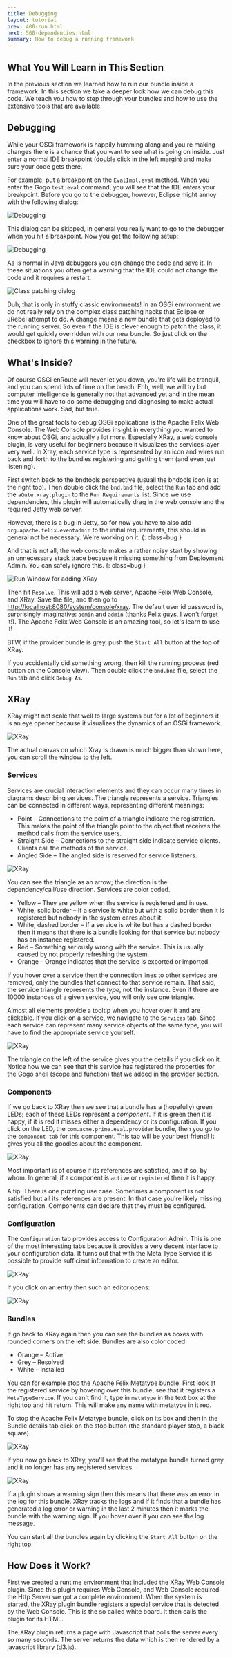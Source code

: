 ```yaml
---
title: Debugging
layout: tutorial
prev: 400-run.html
next: 500-dependencies.html
summary: How to debug a running framework
---
```


## What You Will Learn in This Section
In the previous section we learned how to run our bundle inside a framework. In this section we take a deeper look how we can debug this code. We teach you how to step through your bundles and how to use the extensive tools that are available.

## Debugging

While your OSGi framework is happily humming along and you're making changes there is a chance that you want to see what is going on inside. Just enter a normal IDE breakpoint (double click in the left margin) and make sure your code gets there. 

For example, put a breakpoint on the `EvalImpl.eval` method. When you enter the Gogo `test:eval` command, you will see that the IDE enters your breakpoint. Before you go to the debugger, however, Eclipse might annoy with the following dialog:

![Debugging](/img/tutorial_base/debug-debug-0.png)

This dialog can be skipped, in general you really want to go to the debugger when you hit a breakpoint. Now you get the following setup:

![Debugging](/img/tutorial_base/debug-debug-1.png)

As is normal in Java debuggers you can change the code and save it. In these situations you often get a warning that the IDE could not change the code and it requires a restart. 

![Class patching dialog](/img/tutorial_base/debug-debug-2.png)

Duh, that is only in stuffy classic environments! In an OSGi environment we do not really rely on the complex class patching hacks that Eclipse or JRebel attempt to do. A change means a new bundle that gets deployed to the running server. So even if the IDE is clever enough to patch the class, it would get quickly overridden with our new bundle. So just click on the checkbox to ignore this warning in the future.  

## What's Inside?

Of course OSGi enRoute will never let you down, you're life will be tranquil, and you can spend lots of time on the beach. Ehh, well, we will try but computer intelligence is generally not that advanced yet and in the mean time you will have to do some debugging and diagnosing to make actual applications work. Sad, but true.

One of the great tools to debug OSGi applications is the Apache Felix Web Console. The Web Console provides insight in everything you wanted to know about OSGi, and actually a lot more.  Especially XRay, a web console plugin, is very useful for beginners because it visualizes the services layer very well. In Xray, each service type is represented by an icon and wires run back and forth to the bundles registering and getting them (and even just listening).

First switch back to the bndtools perspective (usuall the bndools icon is at the right top). Then double click the `bnd.bnd` file, select the `Run` tab and add the `aQute.xray.plugin` to the `Run Requirements` list. Since we use dependencies, this plugin will automatically drag in the web console and the required Jetty web server. 

However, there is a bug in Jetty, so for now you have to also add `org.apache.felix.eventadmin` to the initial requirements, this should in general not be necessary. We're working on it.
{: class=bug }

And that is not all, the web console makes a rather noisy start by showing an unnecessary stack trace because it missing something from Deployment Admin. You can safely ignore this.
{: class=bug }

![Run Window for adding XRay](/img/tutorial_base/debug-xray-0.png)

Then hit `Resolve`. This will add a web server, Apache Felix Web Console, and XRay. Save the file, and then go to  [http://localhost:8080/system/console/xray](http://localhost:8080/system/console/xray). The default user id password is, surprisingly imaginative: `admin` and `admin` (thanks Felix guys, I won't forget it!). The Apache Felix Web Console is an amazing tool, so let's learn to use it!

BTW, if the provider bundle is grey, push the `Start All` button at the top of XRay.

If you accidentally did something wrong, then kill the running process (red button on the Console view). Then double click the `bnd.bnd` file, select the `Run` tab and click `Debug As`.

## XRay

XRay might not scale that well to large systems but for a lot of beginners it is an eye opener because it visualizes the dynamics of an OSGi framework. 

![XRay](/img/tutorial_base/debug-xray-1.png)

The actual canvas on which Xray is drawn is much bigger than shown here, you can scroll the window to the left.

### Services

Services are crucial interaction elements and they can occur many times in diagrams describing services. The triangle represents a service. Triangles can be connected in different ways, representing different meanings:

* Point – Connections to the point of a triangle indicate the registration. This makes the point of the triangle point to the object that receives the method calls from the service users.
* Straight Side – Connections to the straight side indicate service clients. Clients call the methods of the service.
* Angled Side – The angled side is reserved for service listeners.

![XRay](/img/tutorial_base/debug-service-0.png)

You can see the triangle as an arrow; the direction is the dependency/call/use direction. Services are color coded. 

* Yellow – They are yellow when the service is registered and in use. 
* White, solid border – If a service is white but with a solid border then it is registered but nobody in the system cares about it.
* White, dashed border – If a service is white but has a dashed border then it means that there is a bundle looking for that service but nobody has an instance registered.
* Red – Something seriously wrong with the service. This is usually caused by not properly refreshing the system.
* Orange – Orange indicates that the service is exported or imported.

If you hover over a service then the connection lines to other services are removed, only the bundles that connect to that service remain. That said, the service triangle represents the _type_, not the instance. Even if there are 10000 instances of a given service, you will only see one triangle.

Almost all elements provide a tooltip when you hover over it and are clickable. If you click on a service, we navigate to the `Services` tab. Since each service can represent many service objects of the same type, you will have to find the appropriate service yourself.

![XRay](/img/tutorial_base/debug-service-1.png)

The triangle on the left of the service gives you the details if you click on it. Notice how we can see that this service has registered the properties for the Gogo shell (scope and function) that we added in [the provider section](320-provider.html).

### Components

If we go back to XRay then we see that a bundle has a (hopefully) green LEDs; each of these LEDs represent a 
_component_. If it is green then it is happy, if it is red it misses either a dependency or its configuration. If you click on the LED, the `com.acme.prime.eval.provider` bundle, then you go to the `component tab` for this component. This tab will be your best friend! It gives you all the goodies about the component.

![XRay](/img/tutorial_base/debug-component-0.png)

Most important is of course if its references are satisfied, and if so, by whom. In general, if a component is `active` or `registered` then it is happy. 

A tip. There is one puzzling use case. Sometimes a component is not satisfied but all its references are present. In that case you're likely missing configuration. Components can declare that they must be configured.

### Configuration

The `Configuration` tab provides access to Configuration Admin. This is one of the most interesting tabs because it provides a very decent interface to your configuration data. It turns out that with the Meta Type Service it is possible to provide sufficient information to create an editor. 

![XRay](/img/tutorial_base/debug-config-0.png)

If you click on an entry then such an editor opens:

![XRay](/img/tutorial_base/debug-config-1.png)

### Bundles

If go back to XRay again then you can see  the bundles as boxes with rounded corners on the left side. Bundles are also color coded:

* Orange – Active
* Grey – Resolved
* White – Installed

You can for example stop the Apache Felix Metatype bundle. First look at the registered service by hovering over this bundle, see that it registers a `MetaTypeService`. If you can't find it, type in `metatype` in the text box at the right top and hit return. This will make any name with metatype in it red. 

To stop the Apache Felix Metatype bundle, click on its box and then in the Bundle details tab click on the stop button (the standard player stop, a black square).

![XRay](/img/tutorial_base/debug-bundle-0.png)

If you now go back to XRay, you'll see that the metatype bundle turned grey and it no longer has any registered services. 

![XRay](/img/tutorial_base/debug-bundle-1.png)

If a plugin shows a warning sign then this means that there was an error in the log for this bundle. XRay tracks the logs and if it finds that a bundle has generated a log error or warning in the last 2 minutes then it marks the bundle with the warning sign. If you hover over it you can see the log message.

You can start all the bundles again by clicking the `Start All` button on the right top.

## How Does it Work?

First we created a runtime environment that included the XRay Web Console plugin. Since this plugin requires Web Console, and Web Console required the Http Server we got a complete environment. When the system is started, the XRay plugin bundle registers a special service that is detected by the Web Console. This is the so called white board. It then calls the plugin for its HTML.

The XRay plugin returns a page with Javascript that polls the server every so many seconds. The server returns the data which is then rendered by a javascript library (d3.js).




